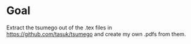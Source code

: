 Goal
====

Extract the tsumego out of the .tex files in https://github.com/tasuk/tsumego
and create my own .pdfs from them.
